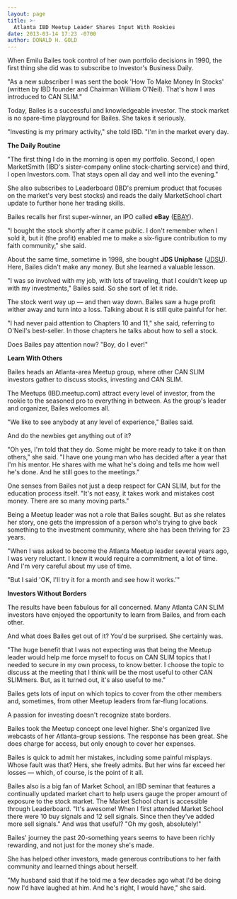 ```yaml
---
layout: page
title: >-
  Atlanta IBD Meetup Leader Shares Input With Rookies
date: 2013-03-14 17:23 -0700
author: DONALD H. GOLD
---
```





When Emilu Bailes took control of her own portfolio decisions in 1990, the first thing she did was to subscribe to Investor's Business Daily.


"As a new subscriber I was sent the book 'How To Make Money In Stocks' (written by IBD founder and Chairman William O'Neil). That's how I was introduced to CAN SLIM."


Today, Bailes is a successful and knowledgeable investor. The stock market is no spare-time playground for Bailes. She takes it seriously.


"Investing is my primary activity," she told IBD. "I'm in the market every day.


**The Daily Routine**


"The first thing I do in the morning is open my portfolio. Second, I open MarketSmith (IBD's sister-company online stock-charting service) and third, I open Investors.com. That stays open all day and well into the evening."


She also subscribes to Leaderboard (IBD's premium product that focuses on the market's very best stocks) and reads the daily MarketSchool chart update to further hone her trading skills.


Bailes recalls her first super-winner, an IPO called **eBay** ([EBAY](https://research.investors.com/quote.aspx?symbol=EBAY)).


"I bought the stock shortly after it came public. I don't remember when I sold it, but it (the profit) enabled me to make a six-figure contribution to my faith community," she said.


About the same time, sometime in 1998, she bought **JDS Uniphase** ([JDSU](https://research.investors.com/quote.aspx?symbol=JDSU)). Here, Bailes didn't make any money. But she learned a valuable lesson.


"I was so involved with my job, with lots of traveling, that I couldn't keep up with my investments," Bailes said. So she sort of let it ride.


The stock went way up — and then way down. Bailes saw a huge profit wither away and turn into a loss. Talking about it is still quite painful for her.


"I had never paid attention to Chapters 10 and 11," she said, referring to O'Neil's best-seller. In those chapters he talks about how to sell a stock.


Does Bailes pay attention now? "Boy, do I ever!"


**Learn With Others**


Bailes heads an Atlanta-area Meetup group, where other CAN SLIM investors gather to discuss stocks, investing and CAN SLIM.


The Meetups (IBD.meetup.com) attract every level of investor, from the rookie to the seasoned pro to everything in between. As the group's leader and organizer, Bailes welcomes all.


"We like to see anybody at any level of experience," Bailes said.


And do the newbies get anything out of it?


"Oh yes, I'm told that they do. Some might be more ready to take it on than others," she said. "I have one young man who has decided after a year that I'm his mentor. He shares with me what he's doing and tells me how well he's done. And he still goes to the meetings."


One senses from Bailes not just a deep respect for CAN SLIM, but for the education process itself. "It's not easy, it takes work and mistakes cost money. There are so many moving parts."


Being a Meetup leader was not a role that Bailes sought. But as she relates her story, one gets the impression of a person who's trying to give back something to the investment community, where she has been thriving for 23 years.


"When I was asked to become the Atlanta Meetup leader several years ago, I was very reluctant. I knew it would require a commitment, a lot of time. And I'm very careful about my use of time.


"But I said 'OK, I'll try it for a month and see how it works.'"


**Investors Without Borders**


The results have been fabulous for all concerned. Many Atlanta CAN SLIM investors have enjoyed the opportunity to learn from Bailes, and from each other.


And what does Bailes get out of it? You'd be surprised. She certainly was.


"The huge benefit that I was not expecting was that being the Meetup leader would help me force myself to focus on CAN SLIM topics that I needed to secure in my own process, to know better. I choose the topic to discuss at the meeting that I think will be the most useful to other CAN SLIMmers. But, as it turned out, it's also useful to me."


Bailes gets lots of input on which topics to cover from the other members and, sometimes, from other Meetup leaders from far-flung locations.


A passion for investing doesn't recognize state borders.


Bailes took the Meetup concept one level higher. She's organized live webcasts of her Atlanta-group sessions. The response has been great. She does charge for access, but only enough to cover her expenses.


Bailes is quick to admit her mistakes, including some painful misplays. Whose fault was that? Hers, she freely admits. But her wins far exceed her losses — which, of course, is the point of it all.


Bailes also is a big fan of Market School, an IBD seminar that features a continually updated market chart to help users gauge the proper amount of exposure to the stock market. The Market School chart is accessible through Leaderboard. "It's awesome! When I first attended Market School there were 10 buy signals and 12 sell signals. Since then they've added more sell signals." And was that useful? "Oh my gosh, absolutely!"


Bailes' journey the past 20-something years seems to have been richly rewarding, and not just for the money she's made.


She has helped other investors, made generous contributions to her faith community and learned things about herself.


"My husband said that if he told me a few decades ago what I'd be doing now I'd have laughed at him. And he's right, I would have," she said.




